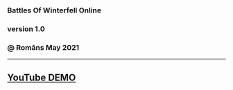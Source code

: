 ### Battles Of Winterfell Online
### version 1.0
### @ Romāns May 2021
---
[YouTube DEMO](https://www.youtube.com/watch?v=YynArXNxE9Q&ab_channel=Romans "Romans Sleepwalking YouTube Channel")
---
